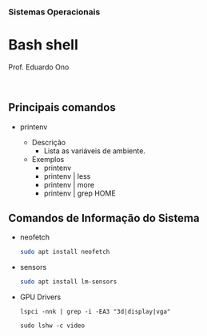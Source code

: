 ### Sistemas Operacionais

# Bash shell

Prof. Eduardo Ono

<br>

## Principais comandos

  * printenv

    * Descrição
      * Lista as variáveis de ambiente.
    * Exemplos
      * printenv
      * printenv | less
      * printenv | more
      * printenv | grep HOME 


## Comandos de Informação do Sistema

* neofetch

  ```sh
  sudo apt install neofetch
  ```

* sensors

  ```sh
  sudo apt install lm-sensors
  ```

* GPU Drivers

  ```
  lspci -nnk | grep -i -EA3 "3d|display|vga"
  ```

  ```
  sudo lshw -c video
  ```

<br>
